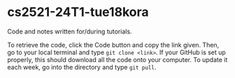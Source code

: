 # cs2521-24T1-tue18kora
Code and notes written for/during tutorials.

To retrieve the code, click the Code button and copy the link given. Then, go to your local terminal and type `git clone <link>`. If your GitHub is set up properly, this should download all the code onto your computer. To update it each week, go into the directory and type `git pull`. 
